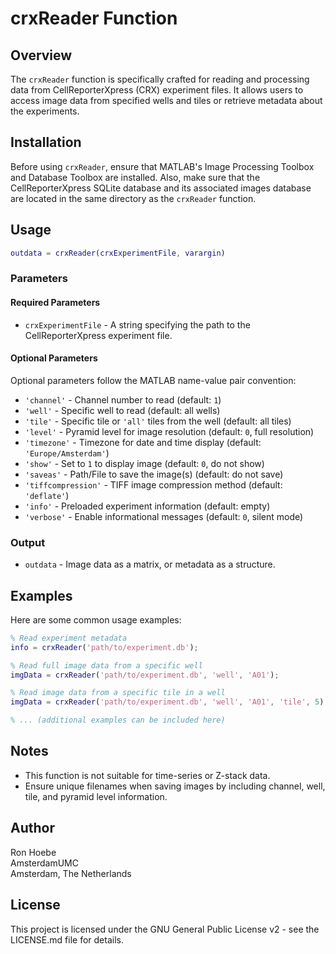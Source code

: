 # crxReader Function

## Overview
The `crxReader` function is specifically crafted for reading and processing data from CellReporterXpress (CRX) experiment files. It allows users to access image data from specified wells and tiles or retrieve metadata about the experiments.

## Installation

Before using `crxReader`, ensure that MATLAB's Image Processing Toolbox and Database Toolbox are installed. Also, make sure that the CellReporterXpress SQLite database and its associated images database are located in the same directory as the `crxReader` function.

## Usage

```matlab
outdata = crxReader(crxExperimentFile, varargin)
```

### Parameters

#### Required Parameters
- `crxExperimentFile` - A string specifying the path to the CellReporterXpress experiment file.

#### Optional Parameters
Optional parameters follow the MATLAB name-value pair convention:

- `'channel'` - Channel number to read (default: `1`)
- `'well'` - Specific well to read (default: all wells)
- `'tile'` - Specific tile or `'all'` tiles from the well (default: all tiles)
- `'level'` - Pyramid level for image resolution (default: `0`, full resolution)
- `'timezone'` - Timezone for date and time display (default: `'Europe/Amsterdam'`)
- `'show'` - Set to `1` to display image (default: `0`, do not show)
- `'saveas'` - Path/File to save the image(s) (default: do not save)
- `'tiffcompression'` - TIFF image compression method (default: `'deflate'`)
- `'info'` - Preloaded experiment information (default: empty)
- `'verbose'` - Enable informational messages (default: `0`, silent mode)

### Output
- `outdata` - Image data as a matrix, or metadata as a structure.

## Examples

Here are some common usage examples:

```matlab
% Read experiment metadata
info = crxReader('path/to/experiment.db');

% Read full image data from a specific well
imgData = crxReader('path/to/experiment.db', 'well', 'A01');

% Read image data from a specific tile in a well
imgData = crxReader('path/to/experiment.db', 'well', 'A01', 'tile', 5);

% ... (additional examples can be included here)
```

## Notes

- This function is not suitable for time-series or Z-stack data.
- Ensure unique filenames when saving images by including channel, well, tile, and pyramid level information.

## Author

Ron Hoebe  
AmsterdamUMC  
Amsterdam, The Netherlands

## License

This project is licensed under the GNU General Public License v2 - see the LICENSE.md file for details.
